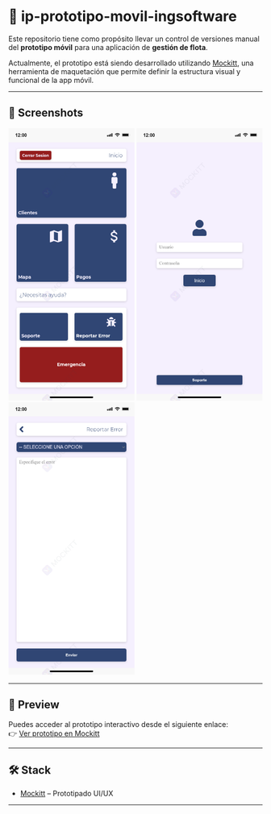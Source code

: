# 📱 ip-prototipo-movil-ingsoftware

Este repositorio tiene como propósito llevar un control de versiones manual del **prototipo móvil** para una aplicación de **gestión de flota**.

Actualmente, el prototipo está siendo desarrollado utilizando [Mockitt](https://www.mockitt.com/), una herramienta de maquetación que permite definir la estructura visual y funcional de la app móvil.

---

## 📸 Screenshots

<div align="left">
  <img src="/images/Eventos.png" alt="Pantalla Eventos" width="250"/>
  <img src="/images/Inicio_Sesion.png" alt="Pantalla Inicio de Sesión" width="250"/>
  <img src="/images/Reportar_error.png" alt="Pantalla Reportar Error" width="250"/>
</div>

---

## 🔗 Preview

Puedes acceder al prototipo interactivo desde el siguiente enlace:  
👉 [Ver prototipo en Mockitt](https://mockitt.com/proto/opBd8feWsywj847yLXn3is/sharing?view_mode=read_only)

---

## 🛠️ Stack

- [Mockitt](https://www.mockitt.com/) – Prototipado UI/UX

---
